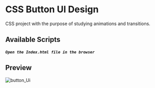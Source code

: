 # CSS Button UI Design
CSS project with the purpose of studying animations and transitions.

## Available Scripts

##### `Open the Index.html file in the browser`

## Preview

![button_Ui](https://user-images.githubusercontent.com/32379195/101230450-22a8c180-3684-11eb-8ae9-48f0e3b77921.gif)

